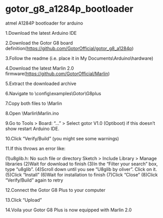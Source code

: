 # gotor_g8_a1284p_bootloader
atmel A1284P bootloader for arduino

1.Download the latest Arduino IDE

2.Download the Gotor G8 board definition(https://github.com/GotorOfficial/gotor_g8_a1284p)

3.Follow the readme (i.e. place it in My Documents\Arduino\hardware)

4.Download the latest Marlin 2.0 firmware(https://github.com/GotorOfficial/Marlin)

5.Extract the downloaded archive

6.Navigate to \config\examples\Gotor\G8plus

7.Copy both files to \Marlin

8.Open \Marlin\Marlin.ino

9.Go to Tools > Board: “…” > Select gotor V1.0 (Optiboot) if this doesn’t show restart Arduino IDE.

10.Click “Verify/Build” (you might see some warnings)

11.If this throws an error like:

(1)u8glib.h: No such file or directory
Sketch > Include Library > Manage libraries
(2)Wait for download to finish
(3)In the “Filter your search” box, type “u8glib”.
(4)Scroll down until you see “U8glib by oliver”. Click on it.
(5)Click “Install”
(6)Wait for installation to finish
(7)Click “Close”
(8)Click “Verify/Build” again to retry

12.Connect the Gotor G8 Plus to your computer

13.Click “Upload”

14.Voila your Gotor G8 Plus is now equipped with Marlin 2.0

